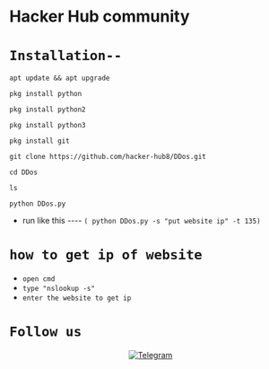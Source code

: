 # Hacker Hub community

# ` Installation-- `

``` 
apt update && apt upgrade
```
``` 
pkg install python
```
```
pkg install python2
```
```
pkg install python3
```
```
pkg install git
```
```
git clone https://github.com/hacker-hub8/DDos.git
```
```
cd DDos
```
```
ls
```
```
python DDos.py
```

* run like this ----
` ( python DDos.py -s "put website ip" -t 135) `

# #########################
# ` how to get ip of website `
* ` open cmd ` 
* ` type "nslookup -s" `
* ` enter the website to get ip `
# ##########################
# ` Follow us `

<p align="center">
<a href="https://telegram.me/hacker_hub8"><img title="Telegram" src="https://img.shields.io/badge/Telegram-black?style=for-the-badge&logo=Telegram"></a>
</p>


